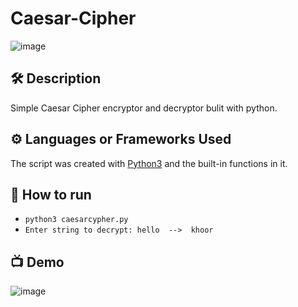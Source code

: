 # Caesar-Cipher

![image](https://user-images.githubusercontent.com/128680209/227731142-b0e45978-de58-43b5-b31a-c9dfc2077ccd.png)

##  🛠 Description

Simple Caesar Cipher encryptor and decryptor bulit with python.

## ⚙️ Languages or Frameworks Used

The script was created with [Python3](https://www.python.org/downloads) and the built-in functions in it.

## 🌟 How to run

+ `python3 caesarcypher.py` 
+ `Enter string to decrypt: hello  -->  khoor`


## 📺 Demo

![image](https://user-images.githubusercontent.com/128680209/227731588-09a13132-49a0-44f3-b623-ac16c6c6fc27.png)

